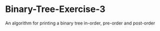 # Binary-Tree-Exercise-3
An algorithm for printing a binary tree in-order, pre-order and post-order
